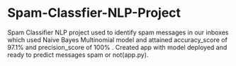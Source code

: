 # Spam-Classfier-NLP-Project
Spam Classifier NLP project used to identify spam messages in our inboxes which used Naive Bayes Multinomial model and attained accuracy_score of 97.1% and precision_score of 100% . Created app with model deployed and ready to predict messages spam or not(app.py).

